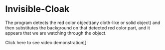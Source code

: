 # Invisible-Cloak

The program detects the red color object(any cloth-like or solid object) and then substitutes the background on that detected red color part, and it appears that we are watching through the object.

Click here to see video demonstration[]
